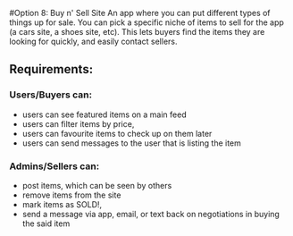 #Option 8: Buy n' Sell Site
An app where you can put different types of things up for sale. You can pick a specific niche of items to sell for the app (a cars site, a shoes site, etc). This lets buyers find the items they are looking for quickly, and easily contact sellers.

## **Requirements:**

### Users/Buyers can:

- users can see featured items on a main feed
- users can filter items by price,
- users can favourite items to check up on them later
- users can send messages to the user that is listing the item

### Admins/Sellers can:

- post items, which can be seen by others
- remove items from the site
- mark items as SOLD!,
- send a message via app, email, or text back on negotiations in buying the said item
